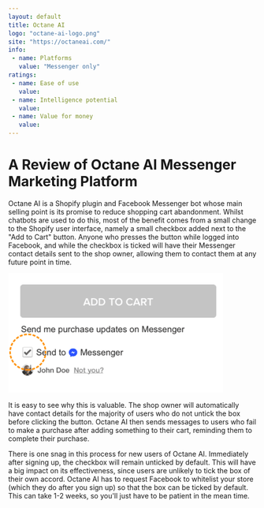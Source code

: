 ```yaml
---
layout: default
title: Octane AI
logo: "octane-ai-logo.png"
site: "https://octaneai.com/"
info:
 - name: Platforms
   value: "Messenger only"
ratings:
 - name: Ease of use
   value: 
 - name: Intelligence potential
   value: 
 - name: Value for money
   value: 
---
```


A Review of Octane AI Messenger Marketing Platform
==================================================

Octane AI is a Shopify plugin and Facebook Messenger bot whose main
selling point is its promise to reduce shopping cart
abandonment. Whilst chatbots are used to do this, most of the benefit
comes from a small change to the Shopify user interface, namely a
small checkbox added next to the "Add to Cart" button. Anyone who
presses the button while logged into Facebook, and while the checkbox
is ticked will have their Messenger contact details sent to the shop
owner, allowing them to contact them at any future point in time.

![Octane AI checkbox](/img/octane-ai-ticked.png)

It is easy to see why this is valuable. The shop owner will
automatically have contact details for the majority of users who do
not untick the box before clicking the button. Octane AI then sends
messages to users who fail to make a purchase after adding something
to their cart, reminding them to complete their purchase.

There is one snag in this process for new users of Octane
AI. Immediately after signing up, the checkbox will remain unticked by
default. This will have a big impact on its effectiveness, since users
are unlikely to tick the box of their own accord. Octane AI has to
request Facebook to whitelist your store (which they do after you sign
up) so that the box can be ticked by default. This can take 1-2 weeks,
so you'll just have to be patient in the mean time.
